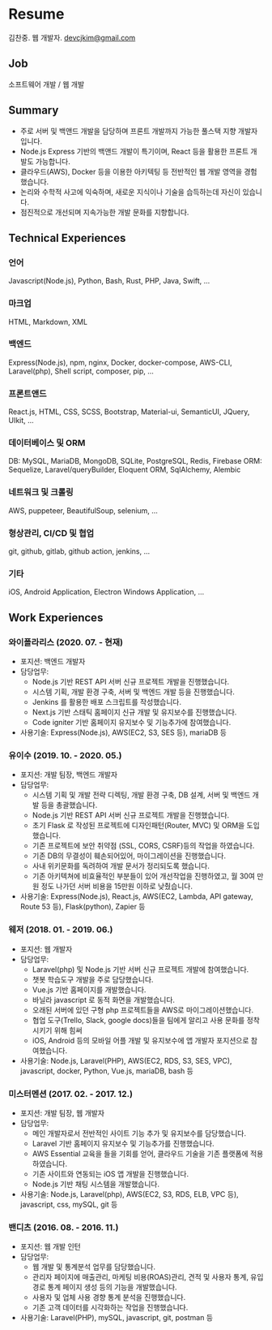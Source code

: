 # Resume

김찬중. 웹 개발자.
devcjkim@gmail.com

## Job
소프트웨어 개발 / 웹 개발

## Summary
- 주로 서버 및 백앤드 개발을 담당하며 프론트 개발까지 가능한 풀스택 지향 개발자입니다.
- Node.js Express 기반의 백앤드 개발이 특기이며, React 등을 활용한 프론트 개발도 가능합니다.
- 클라우드(AWS), Docker 등을 이용한 아키텍팅 등 전반적인 웹 개발 영역을 경험했습니다.
- 논리와 수학적 사고에 익숙하며, 새로운 지식이나 기술을 습득하는데 자신이 있습니다.
- 점진적으로 개선되며 지속가능한 개발 문화를 지향합니다.

## Technical Experiences
### 언어
Javascript(Node.js), Python, Bash, Rust, PHP, Java, Swift, ...

### 마크업
HTML, Markdown, XML

### 백엔드
Express(Node.js), npm, nginx, Docker, docker-compose, AWS-CLI, Laravel(php), Shell script, composer, pip, ...

### 프론트앤드
React.js, HTML, CSS, SCSS, Bootstrap, Material-ui, SemanticUI, JQuery, UIkit, ...

### 데이터베이스 및 ORM
DB: MySQL, MariaDB, MongoDB, SQLite, PostgreSQL, Redis, Firebase
ORM: Sequelize, Laravel/queryBuilder, Eloquent ORM, SqlAlchemy, Alembic

### 네트워크 및 크롤링
AWS, puppeteer, BeautifulSoup, selenium, ...

### 형상관리, CI/CD 및 협업
git, github, gitlab, github action, jenkins, ...

### 기타
iOS, Android Application, Electron Windows Application, ...

## Work Experiences
### 와이폴라리스 (2020. 07. - 현재)
- 포지션: 백엔드 개발자  
- 담당업무: 
  - Node.js 기반 REST API 서버 신규 프로젝트 개발을 진행했습니다.
  - 시스템 기획, 개발 환경 구축, 서버 및 백엔드 개발 등을 진행했습니다.
  - Jenkins 를 활용한 배포 스크립트를 작성했습니다.
  - Next.js 기반 스태틱 홈페이지 신규 개발 및 유지보수를 진행했습니다.
  - Code igniter 기반 홈페이지 유지보수 및 기능추가에 참여했습니다.
- 사용기술: Express(Node.js), AWS(EC2, S3, SES 등), mariaDB 등

### 유이수 (2019. 10. - 2020. 05.)
- 포지션: 개발 팀장, 백엔드 개발자  
- 담당업무:
  - 시스템 기획 및 개발 전략 디렉팅, 개발 환경 구축, DB 설계, 서버 및 백엔드 개발 등을 총괄했습니다.
  - Node.js 기반 REST API 서버 신규 프로젝트 개발을 진행했습니다.
  - 초기 Flask 로 작성된 프로젝트에 디자인패턴(Router, MVC) 및 ORM을 도입했습니다.
  - 기존 프로젝트에 보안 취약점 (SSL, CORS, CSRF)등의 작업을 하였습니다.
  - 기존 DB의 무결성이 훼손되어있어, 마이그레이션을 진행했습니다.
  - 사내 위키문화를 독려하여 개발 문서가 정리되도록 했습니다.
  - 기존 아키텍쳐에 비효율적인 부분들이 있어 개선작업을 진행하였고, 월 30여 만원 정도 나가던 서버 비용을 15만원 이하로 낮췄습니다.
- 사용기술: Express(Node.js), React.js, AWS(EC2, Lambda, API gateway, Route 53 등), Flask(python), Zapier 등

### 웨저 (2018. 01. - 2019. 06.)
- 포지션: 웹 개발자  
- 담당업무:
  - Laravel(php) 및 Node.js 기반 서버 신규 프로젝트 개발에 참여했습니다.
  - 챗봇 학습도구 개발을 주로 담당했습니다.
  - Vue.js 기반 홈페이지를 개발했습니다.
  - 바닐라 javascript 로 동적 화면을 개발했습니다.
  - 오래된 서버에 있던 구형 php 프로젝트들을 AWS로 마이그레이션했습니다.
  - 협업 도구(Trello, Slack, google docs)들을 팀에게 알리고 사용 문화를 정착시키기 위해 힘써 
  - iOS, Android 등의 모바일 어플 개발 및 유지보수에 앱 개발자 포지션으로 참여했습니다.
- 사용기술: Node.js, Laravel(PHP), AWS(EC2, RDS, S3, SES, VPC), javascript, docker, Python, Vue.js, mariaDB, bash 등

### 미스터멘션 (2017. 02. - 2017. 12.)
- 포지션: 개발 팀장, 웹 개발자
- 담당업무:
  - 메인 개발자로서 전반적인 사이트 기능 추가 및 유지보수를 담당했습니다.
  - Laravel 기반 홈페이지 유지보수 및 기능추가를 진행했습니다.
  - AWS Essential 교육을 들을 기회를 얻어, 클라우드 기술을 기존 플랫폼에 적용하였습니다.
  - 기존 사이트와 연동되는 iOS 앱 개발을 진행했습니다.
  - Node.js 기반 채팅 시스템을 개발했습니다.
- 사용기술: Node.js, Laravel(php), AWS(EC2, S3, RDS, ELB, VPC 등), javascript, css, mySQL, git 등

### 밴디츠 (2016. 08. - 2016. 11.)
- 포지션: 웹 개발 인턴
- 담당업무:
  - 웹 개발 및 통계분석 업무를 담당했습니다.
  - 관리자 페이지에 매출관리, 마케팅 비용(ROAS)관리, 견적 및 사용자 통계, 유입 경로 통계 페이지 생성 등의 기능을 개발했습니다.
  - 사용자 및 업체 사용 경향 통계 분석을 진행했습니다.
  - 기존 고객 데이터를 시각화하는 작업을 진행했습니다.
- 사용기술: Laravel(PHP), mySQL, javascript, git, postman 등

